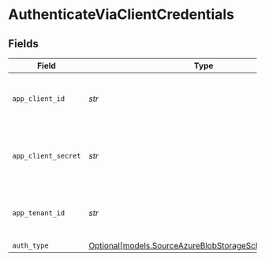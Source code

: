 # AuthenticateViaClientCredentials


## Fields

| Field                                                                                                        | Type                                                                                                         | Required                                                                                                     | Description                                                                                                  |
| ------------------------------------------------------------------------------------------------------------ | ------------------------------------------------------------------------------------------------------------ | ------------------------------------------------------------------------------------------------------------ | ------------------------------------------------------------------------------------------------------------ |
| `app_client_id`                                                                                              | *str*                                                                                                        | :heavy_check_mark:                                                                                           | Client ID of your Microsoft developer application                                                            |
| `app_client_secret`                                                                                          | *str*                                                                                                        | :heavy_check_mark:                                                                                           | Client Secret of your Microsoft developer application                                                        |
| `app_tenant_id`                                                                                              | *str*                                                                                                        | :heavy_check_mark:                                                                                           | Tenant ID of the Microsoft Azure Application                                                                 |
| `auth_type`                                                                                                  | [Optional[models.SourceAzureBlobStorageSchemasAuthType]](../models/sourceazureblobstorageschemasauthtype.md) | :heavy_minus_sign:                                                                                           | N/A                                                                                                          |